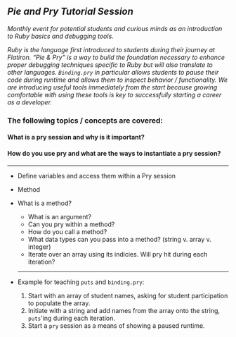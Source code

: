 ## *Pie and Pry Tutorial Session*

_Monthly event for potential students and curious minds as an introduction to Ruby basics and debugging tools._

*Ruby is the language first introduced to students during their journey at Flatiron. “Pie & Pry” is a way to build the foundation necessary to enhance proper debugging techniques specific to Ruby but will also translate to other languages. `Binding.pry` in particular allows students to pause their code during runtime and allows them to inspect behavior / functionality. We are introducing useful tools immediately from the start because growing comfortable with using these tools is key to successfully starting a career as a developer.*

### The following topics / concepts are covered:

#### What is a pry session and why is it important?
#### How do you use pry and what are the ways to instantiate a pry session?

***

- Define variables and access them within a Pry session
- Method
- What is a method? 
  - What is an argument? 
  - Can you pry within a method? 
  - How do you call a method? 
  - What data types can you pass into a method? (string v. array v. integer) 
  - Iterate over an array using its indicies. Will pry hit during each iteration?
  
  ***
- Example for teaching `puts` and `binding.pry`:
  1. Start with an array of student names, asking for student participation to populate the array.
  2. Initiate with a string and add names from the array onto the string, `puts`'ing during each iteration.
  3. Start a `pry` session as a means of showing a paused runtime. 
